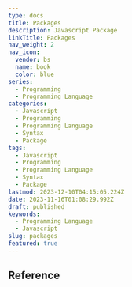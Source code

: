 ```yaml
---
type: docs
title: Packages
description: Javascript Package
linkTitle: Packages
nav_weight: 2
nav_icon:
  vendor: bs
  name: book
  color: blue
series:
  - Programming
  - Programming Language
categories:
  - Javascript
  - Programming
  - Programming Language
  - Syntax
  - Package
tags:
  - Javascript
  - Programming
  - Programming Language
  - Syntax
  - Package
lastmod: 2023-12-10T04:15:05.224Z
date: 2023-11-16T01:08:29.992Z
draft: published
keywords:
  - Programming Language
  - Javascript
slug: packages
featured: true
---
```


## Reference
